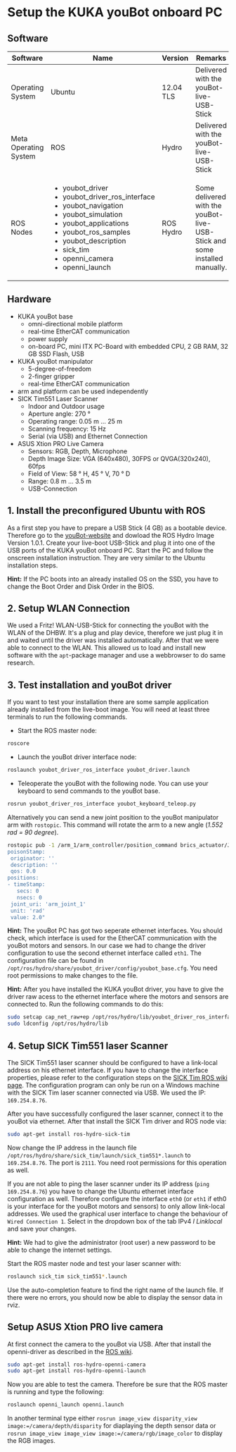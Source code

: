 # Setup the KUKA youBot onboard PC

## Software
|**Software**|**Name**|**Version**|**Remarks**|
|-|-|-|-|
|Operating System|Ubuntu|12.04 TLS|Delivered with the youBot-live-USB-Stick |
|Meta Operating System|ROS|Hydro|Delivered with the youBot-live-USB-Stick |
|ROS Nodes| <ul><li>youbot_driver</li> <li>youbot_driver_ros_interface</li> <li>youbot_navigation</li> <li>youbot_simulation</li> <li>youbot_applications</li> <li>youbot_ros_samples</li> <li>youbot_description</li> <li>sick_tim</li> <li>openni_camera</li> <li>openni_launch</li></ul>|ROS Hydro|Some delivered with the youBot-live-USB-Stick and some installed manually.|

## Hardware
- KUKA youBot base
  - omni-directional mobile platform
  - real-time EtherCAT communication
  - power supply
  - on-board PC, mini ITX PC-Board with embedded CPU, 2 GB RAM, 32 GB SSD Flash, USB
- KUKA youBot manipulator
  - 5-degree-of-freedom
  - 2-finger gripper
  - real-time EtherCAT communication
- arm and platform can be used independently
- SICK Tim551 Laser Scanner
  - Indoor and Outdoor usage
  - Aperture angle: 270 °
  - Operating range: 0.05 m ... 25 m
  - Scanning frequency: 15 Hz
  - Serial (via USB) and Ethernet Connection
- ASUS Xtion PRO Live Camera
  - Sensors: RGB, Depth, Microphone
  - Depth Image Size: VGA (640x480), 30FPS or QVGA(320x240), 60fps
  - Field of View: 58 ° H, 45 ° V,  70 ° D
  - Range: 0.8 m ... 3.5 m
  - USB-Connection

## 1. Install the preconfigured Ubuntu with ROS
As a first step you have to prepare a USB Stick (4 GB) as a bootable device. Therefore go to the [youBot-website](http://www.youbot-store.com/developers/remastered-ubuntu-linux) and dowload the ROS Hydro Image Version 1.0.1. Create your live-boot USB-Stick and plug it into one of the USB ports of the KUKA youBot onboard PC. Start the PC and follow the onscreen installation instruction. They are very similar to the Ubuntu installation steps.

**Hint:** If the PC boots into an already installed OS on the SSD, you have to change the Boot Order and Disk Order in the BIOS.

## 2. Setup WLAN Connection
We used a Fritz! WLAN-USB-Stick for connecting the youBot with the WLAN of the DHBW. It's a plug and play device, therefore we just plug it in and waited until the driver was installed automatically. After that we were able to connect to the WLAN. This allowed us to load and install new software with the `apt`-package manager and use a webbrowser to do same research.

## 3. Test installation and youBot driver
If you want to test your installation there are some sample application already installed from the live-boot image. You will need at least three terminals to run the following commands.
- Start the ROS master node:
``` bash
roscore
```
- Launch the youBot driver interface node:
``` bash
roslaunch youbot_driver_ros_interface youbot_driver.launch
```
- Teleoperate the youBot with the following node. You can use your keyboard to send commands to the youBot base.
``` bash
rosrun youbot_driver_ros_interface youbot_keyboard_teleop.py
```
Alternatively you can send a new joint position to the youBot manipulator arm with `rostopic`. This command will rotate the arm to a new angle (_1.552 rad = 90 degree_).

``` bash
rostopic pub -1 /arm_1/arm_controller/position_command brics_actuator/JointPositions "
poisonStamp:
 originator: ''
 description: ''
 qos: 0.0
positions:
- timeStamp:
   secs: 0
   nsecs: 0
 joint_uri: 'arm_joint_1'
 unit: 'rad'
 value: 2.0"
```
**Hint:** The youBot PC has got two seperate ethernet interfaces. You should check, which interface is used for the EtherCAT communication with the youBot motors and sensors. In our case we had to change the driver configuration to use the second ethernet interface called `eth1`. The configuration file can be found in `/opt/ros/hydro/share/youbot_driver/config/youbot_base.cfg`. You need root permissions to make changes to the file.

**Hint:** After you have installed the KUKA youBot driver, you have to give the driver raw acess to the ethernet interface where the motors and sensors are connected to. Run the following commands to do this:
``` bash
sudo setcap cap_net_raw+ep /opt/ros/hydro/lib/youbot_driver_ros_interface/youbot_driver_ros_interface
sudo ldconfig /opt/ros/hydro/lib
```

## 4. Setup SICK Tim551 laser Scanner
The SICK Tim551 laser scanner should be configured to have a link-local address on his ethernet interface. If you have to change the interface properties, please refer to the configuration steps on the [SICK Tim ROS wiki page](http://wiki.ros.org/sick_tim). The configuration program can only be run on a Windows machine with the SICK Tim laser scanner connected via USB. We used the IP: `169.254.8.76`.

After you have successfully configured the laser scanner, connect it to the youBot via ethernet. After that install the SICK Tim driver and ROS node via:
``` bash
sudo apt-get install ros-hydro-sick-tim
```
Now change the IP address in the launch file `/opt/ros/hydro/share/sick_tim/launch/sick_tim551*.launch` to `169.254.8.76`. The port is `2111`. You need root permissions for this operation as well.

If you are not able to ping the laser scanner under its IP address (`ping 169.254.8.76`) you have to change the Ubuntu ethernet interface configuration as well. Therefore configure the interface `eth0` (or `eth1` if eth0 is your interface for the youBot motors and sensors) to only allow link-local addresses. We used the graphical user interface to change the behaviour of `Wired Connection 1`. Select in the dropdown box of the tab IPv4 _l
Linklocal_ and save your changes.

**Hint:** We had to give the administrator (root user) a new password to be able to change the internet settings.

Start the ROS master node and test your laser scanner with:
``` bash
roslaunch sick_tim sick_tim551*.launch
```
Use the auto-completion feature to find the right name of the launch file. If there were no errors, you should now be able to display the sensor data in rviz.

## Setup ASUS Xtion PRO live camera
At first connect the camera to the youBot via USB. After that install the openni-driver as described in the [ROS wiki](http://wiki.ros.org/openni_camera).
``` bash
sudo apt-get install ros-hydro-openni-camera
sudo apt-get install ros-hydro-openni-launch
```
Now you are able to test the camera. Therefore be sure that the ROS master is running and type the following:
``` bash
roslaunch openni_launch openni.launch
```
In another terminal type either `rosrun image_view disparity_view image:=/camera/depth/disparity` for diaplaying the depth sensor data or `rosrun image_view image_view image:=/camera/rgb/image_color` to display the RGB images.
